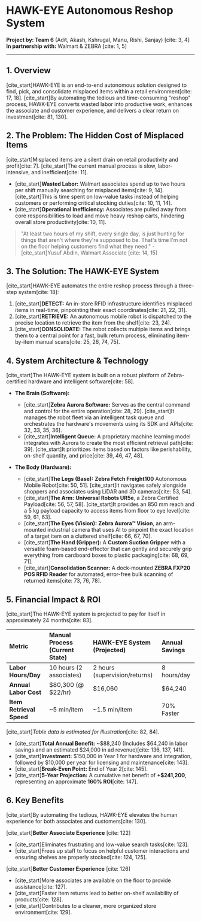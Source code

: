 # HAWK-EYE Autonomous Reshop System

**Project by: Team 6** (Adit, Akash, Kshrugal, Manu, Rishi, Sanjay) [cite: 3, 4]
**In partnership with:** Walmart & ZEBRA [cite: 1, 5]

---

## 1. Overview

[cite_start]HAWK-EYE is an end-to-end autonomous solution designed to find, pick, and consolidate misplaced items within a retail environment[cite: 17, 18]. [cite_start]By automating the tedious and time-consuming "reshop" process, HAWK-EYE converts wasted labor into productive work, enhances the associate and customer experience, and delivers a clear return on investment[cite: 81, 130].

## 2. The Problem: The Hidden Cost of Misplaced Items

[cite_start]Misplaced items are a silent drain on retail productivity and profit[cite: 7]. [cite_start]The current manual process is slow, labor-intensive, and inefficient[cite: 11].

* [cite_start]**Wasted Labor:** Walmart associates spend up to two hours per shift manually searching for misplaced items[cite: 9, 14]. [cite_start]This is time spent on low-value tasks instead of helping customers or performing critical stocking duties[cite: 10, 11, 14].
* [cite_start]**Operational Inefficiency:** Associates are pulled away from core responsibilities to load and move heavy reshop carts, hindering overall store productivity[cite: 10, 11].

> "At least two hours of my shift, every single day, is just hunting for things that aren't where they're supposed to be. That's time I'm not on the floor helping customers find what they need." - [cite_start]Yusuf Abdin, Walmart Associate [cite: 14, 15]

## 3. The Solution: The HAWK-EYE System

[cite_start]HAWK-EYE automates the entire reshop process through a three-step system[cite: 18]:

1.  [cite_start]**DETECT:** An in-store RFID infrastructure identifies misplaced items in real-time, pinpointing their exact coordinates[cite: 21, 22, 31].
2.  [cite_start]**RETRIEVE:** An autonomous mobile robot is dispatched to the precise location to retrieve the item from the shelf[cite: 23, 24].
3.  [cite_start]**CONSOLIDATE:** The robot collects multiple items and brings them to a central point for a fast, bulk return process, eliminating item-by-item manual scans[cite: 25, 26, 74, 75].

## 4. System Architecture & Technology

[cite_start]The HAWK-EYE system is built on a robust platform of Zebra-certified hardware and intelligent software[cite: 58].

* **The Brain (Software):**
    * [cite_start]**Zebra Aurora Software:** Serves as the central command and control for the entire operation[cite: 28, 29]. [cite_start]It manages the robot fleet via an intelligent task queue and orchestrates the hardware's movements using its SDK and APIs[cite: 32, 33, 35, 36].
    * [cite_start]**Intelligent Queue:** A proprietary machine learning model integrates with Aurora to create the most efficient retrieval path[cite: 39]. [cite_start]It prioritizes items based on factors like perishability, on-shelf quantity, and price[cite: 39, 46, 47, 48].

* **The Body (Hardware):**
    * [cite_start]**The Legs (Base):** **Zebra Fetch Freight100** Autonomous Mobile Robot[cite: 50, 51]. [cite_start]It navigates safely alongside shoppers and associates using LiDAR and 3D cameras[cite: 53, 54].
    * [cite_start]**The Arm:** **Universal Robots UR5e**, a Zebra Certified Payload[cite: 56, 57, 58]. [cite_start]It provides an 850 mm reach and a 5 kg payload capacity to access items from floor to eye level[cite: 59, 61, 63].
    * [cite_start]**The Eyes (Vision):** **Zebra Aurora™ Vision**, an arm-mounted industrial camera that uses AI to pinpoint the exact location of a target item on a cluttered shelf[cite: 66, 67, 70].
    * [cite_start]**The Hand (Gripper):** A **Custom Suction Gripper** with a versatile foam-based end-effector that can gently and securely grip everything from cardboard boxes to plastic packaging[cite: 68, 69, 71].
    * [cite_start]**Consolidation Scanner:** A dock-mounted **ZEBRA FXP20 POS RFID Reader** for automated, error-free bulk scanning of returned items[cite: 73, 76, 78].

## 5. Financial Impact & ROI

[cite_start]The HAWK-EYE system is projected to pay for itself in approximately 24 months[cite: 83].

| Metric | Manual Process (Current State) | HAWK-EYE System (Projected) | Annual Savings |
| :--- | :--- | :--- | :--- |
| **Labor Hours/Day** | 10 hours (2 associates) | 2 hours (supervision/returns) | 8 hours/day |
| **Annual Labor Cost**| \$80,300 (@ \$22/hr) | \$16,060 | \$64,240 |
| **Item Retrieval Speed**| ~5 min/item | ~1.5 min/item | 70% Faster |

[cite_start]*Table data is estimated for illustration*[cite: 82, 84].

* [cite_start]**Total Annual Benefit:** ~$88,240 (Includes \$64,240 in labor savings and an estimated \$24,000 in ad revenue)[cite: 136, 137, 141].
* [cite_start]**Investment:** \$150,000 in Year 1 for hardware and integration, followed by \$10,000 per year for licensing and maintenance[cite: 143].
* [cite_start]**Break-Even Point:** End of Year 2[cite: 145].
* [cite_start]**5-Year Projection:** A cumulative net benefit of **+$241,200**, representing an approximate **160% ROI**[cite: 147].

## 6. Key Benefits

[cite_start]By automating the tedious, HAWK-EYE elevates the human experience for both associates and customers[cite: 130].

[cite_start]**Better Associate Experience** [cite: 122]
* [cite_start]Eliminates frustrating and low-value search tasks[cite: 123].
* [cite_start]Frees up staff to focus on helpful customer interactions and ensuring shelves are properly stocked[cite: 124, 125].

[cite_start]**Better Customer Experience** [cite: 126]
* [cite_start]More associates are available on the floor to provide assistance[cite: 127].
* [cite_start]Faster item returns lead to better on-shelf availability of products[cite: 128].
* [cite_start]Contributes to a cleaner, more organized store environment[cite: 129].
